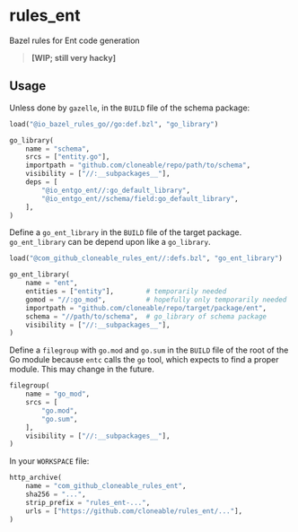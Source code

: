 # rules_ent

Bazel rules for Ent code generation

> **[WIP; still very hacky]**

## Usage

Unless done by `gazelle`, in the `BUILD` file of the schema package:

```python
load("@io_bazel_rules_go//go:def.bzl", "go_library")

go_library(
    name = "schema",
    srcs = ["entity.go"],
    importpath = "github.com/cloneable/repo/path/to/schema",
    visibility = ["//:__subpackages__"],
    deps = [
        "@io_entgo_ent//:go_default_library",
        "@io_entgo_ent//schema/field:go_default_library",
    ],
)
```

Define a `go_ent_library` in the `BUILD` file of the target package. `go_ent_library` can be depend upon like a `go_library`.

```python
load("@com_github_cloneable_rules_ent//:defs.bzl", "go_ent_library")

go_ent_library(
    name = "ent",
    entities = ["entity"],        # temporarily needed
    gomod = "//:go_mod",          # hopefully only temporarily needed
    importpath = "github.com/cloneable/repo/target/package/ent",
    schema = "//path/to/schema",  # go_library of schema package
    visibility = ["//:__subpackages__"],
)
```

Define a `filegroup` with `go.mod` and `go.sum` in the `BUILD` file of the root
of the Go module because `entc` calls the `go` tool, which expects to find a
proper module. This may change in the future.

```python
filegroup(
    name = "go_mod",
    srcs = [
        "go.mod",
        "go.sum",
    ],
    visibility = ["//:__subpackages__"],
)
```

In your `WORKSPACE` file:

```python
http_archive(
    name = "com_github_cloneable_rules_ent",
    sha256 = "...",
    strip_prefix = "rules_ent-...",
    urls = ["https://github.com/cloneable/rules_ent/..."],
)
```

